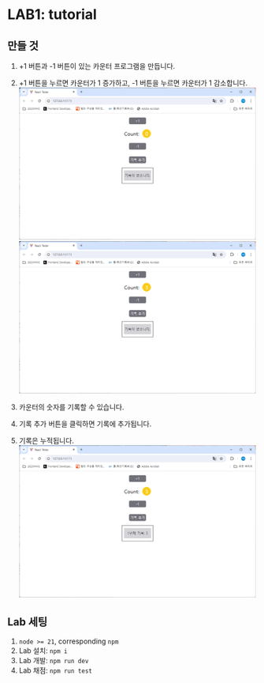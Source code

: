 # LAB1: tutorial

## 만들 것

1. +1 버튼과 -1 버튼이 있는 카운터 프로그램을 만듭니다.
2. +1 버튼을 누르면 카운터가 1 증가하고, -1 버튼을 누르면 카운터가 1 감소합니다.
![counter 1](./images/counter-1.png)
![counter 2](./images/counter-2.png)

3. 카운터의 숫자를 기록할 수 있습니다.
4. 기록 추가 버튼을 클릭하면 기록에 추가됩니다.
5. 기록은 누적됩니다.
![counter 3](./images/counter-3.png)

## Lab 세팅

1. `node >= 21`, corresponding `npm`
2. Lab 설치: `npm i`
3. Lab 개발: `npm run dev`
4. Lab 채점: `npm run test`